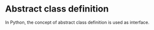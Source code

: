 # Abstract class definition
In Python, the concept of abstract class definition is used as interface.